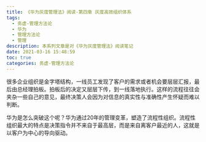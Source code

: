 ```yaml
---
title: 《华为灰度管理法》阅读-第四章 灰度高效组织体系
tags:
  - 务虚-管理方法论
  - 华为
  - 管理方法论
  - 管理
description: 本系列文章是对《华为灰度管理法》阅读笔记      
date: 2021-03-16 15:48:59
toc: true
categories: 务虚-管理方法论
---
```

很多企业组织是金字塔结构，一线员工发现了客户的需求或者机会要层层汇报，最后由总经理拍板。拍板后的决定又层层下传，到一线落地执行。这样的流程往往会夹杂一些自己的意见，最终决策人会因为对信息的真实性与准确性产生怀疑而难以判断。

华为是怎么突破这个呢？华为通过20年的管理变革，塑造了流程性组织。流程性组织最大的特点是决策指令并不来自于最高层，而是来自离客户最近的人，这就是以客户为中心的导向驱动。